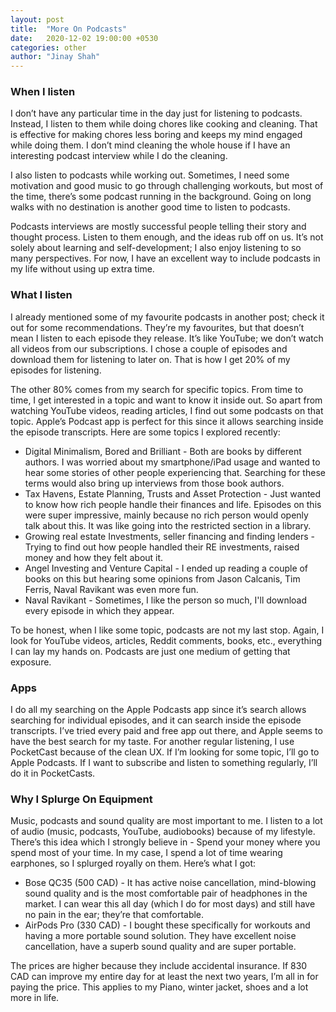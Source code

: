 ```yaml
---
layout: post
title:  "More On Podcasts"
date:   2020-12-02 19:00:00 +0530
categories: other
author: "Jinay Shah"
---
```


### When I listen
I don’t have any particular time in the day just for listening to podcasts. Instead, I listen to them while doing chores like cooking and cleaning. That is effective for making chores less boring and keeps my mind engaged while doing them. I don’t mind cleaning the whole house if I have an interesting podcast interview while I do the cleaning. 

I also listen to podcasts while working out. Sometimes, I need some motivation and good music to go through challenging workouts, but most of the time, there’s some podcast running in the background.  Going on long walks with no destination is another good time to listen to podcasts. 

Podcasts interviews are mostly successful people telling their story and thought process. Listen to them enough, and the ideas rub off on us. It’s not solely about learning and self-development; I also enjoy listening to so many perspectives. For now, I have an excellent way to include podcasts in my life without using up extra time. 

### What I listen

I already mentioned some of my favourite podcasts in another post; check it out for some recommendations. They’re my favourites, but that doesn’t mean I listen to each episode they release. It’s like YouTube; we don’t watch all videos from our subscriptions. I chose a couple of episodes and download them for listening to later on. That is how I get 20% of my episodes for listening.

The other 80% comes from my search for specific topics. From time to time,  I get interested in a topic and want to know it inside out. So apart from watching YouTube videos, reading articles, I find out some podcasts on that topic.  Apple’s Podcast app is perfect for this since it allows searching inside the episode transcripts. Here are some topics I explored recently:

- Digital Minimalism, Bored and Brilliant - Both are books by different authors. I was worried about my smartphone/iPad usage and wanted to hear some stories of other people experiencing that. Searching for these terms would also bring up interviews from those book authors. 
- Tax Havens, Estate Planning, Trusts and Asset Protection - Just wanted to know how rich people handle their finances and life. Episodes on this were super impressive, mainly because no rich person would openly talk about this. It was like going into the restricted section in a library.
- Growing real estate Investments, seller financing and finding lenders - Trying to find out how people handled their RE investments, raised money and how they felt about it. 
- Angel Investing and Venture Capital - I ended up reading a couple of books on this but hearing some opinions from Jason Calcanis, Tim Ferris, Naval Ravikant was even more fun.
- Naval Ravikant - Sometimes, I like the person so much, I'll download every episode in which they appear.

To be honest, when I like some topic, podcasts are not my last stop. Again, I look for YouTube videos, articles, Reddit comments, books, etc., everything I can lay my hands on. Podcasts are just one medium of getting that exposure. 

### Apps

I do all my searching on the Apple Podcasts app since it’s search allows searching for individual episodes, and it can search inside the episode transcripts. I’ve tried every paid and free app out there, and Apple seems to have the best search for my taste. For another regular listening, I use PocketCast because of the clean UX.  If I’m looking for some topic, I’ll go to Apple Podcasts. If I want to subscribe and listen to something regularly, I’ll do it in PocketCasts.

### Why I Splurge On Equipment

Music, podcasts and sound quality are most important to me.  I listen to a lot of audio (music, podcasts, YouTube, audiobooks) because of my lifestyle. There’s this idea which I strongly believe in - Spend your money where you spend most of your time. In my case, I spend a lot of time wearing earphones, so I splurged royally on them. Here’s what I got:

- Bose QC35 (500 CAD) - It has active noise cancellation, mind-blowing sound quality and is the most comfortable pair of headphones in the market. I can wear this all day (which I do for most days) and still have no pain in the ear; they’re that comfortable. 
- AirPods Pro (330 CAD) - I bought these specifically for workouts and having a more portable sound solution. They have excellent noise cancellation, have a superb sound quality and are super portable.

The prices are higher because they include accidental insurance. If 830 CAD can improve my entire day for at least the next two years, I’m all in for paying the price. This applies to my Piano, winter jacket, shoes and a lot more in life.
